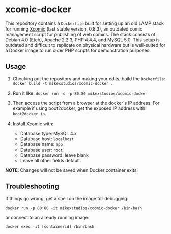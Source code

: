 xcomic-docker
=============

This repository contains a `Dockerfile` built for setting up an old LAMP stack
for running [Xcomic][xcomic] (last stable version, 0.8.3), an outdated comic
management script for publishing of web comics. The stack consists of: Debian
4.0 (Etch), Apache 2.2.3, PHP 4.4.4, and MySQL 5.0. This setup is outdated and
difficult to replicate on physical hardware but is well-suited for a Docker
image to run older PHP scripts for demonstration purposes.

[xcomic]: https://github.com/mikexstudios/xcomic

## Usage

1. Checking out the repository and making your edits, build the `Dockerfile`:
   `docker build -t mikexstudios/xcomic-docker .`

2. Run it like:
   `docker run -d -p 80:80 mikexstudios/xcomic-docker`

3. Then access the script from a browser at the docker's IP address. For 
   example if using boot2docker, get the exposed IP address with:
   `boot2docker ip`.

4. Install Xcomic with:
   - Database type: MySQL 4.x
   - Database host: `localhost`
   - Database name: `app`
   - Database user: `root`
   - Database password: leave blank
   - Leave all other fields default.

**NOTE**: Changes will not be saved when Docker container exits!

## Troubleshooting

If things go wrong, get a shell on the image for debugging:

`docker run -p 80:80 -it mikexstudios/xcomic-docker /bin/bash`

or connect to an already running image:

`docker exec -it [containerid] /bin/bash`
